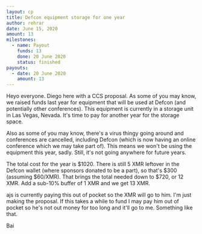 ```yaml
---
layout: cp
title: Defcon equipment storage for one year
author: rehrar
date: June 15, 2020
amount: 13
milestones:
  - name: Payout
    funds: 13
    done: 20 June 2020
    status: finished
payouts:
  - date: 20 June 2020
    amount: 13
---
```


Heyo everyone. Diego here with a CCS proposal. As some of you may know, we raised funds last year for equipment that will be used at Defcon (and potentially other conferences). This equipment is currently in a storage unit in Las Vegas, Nevada. It's time to pay for another year for the storage space. 

Also as some of you may know, there's a virus thingy going around and conferences are cancelled, including Defcon (which is now having an online conference which we may take part of). This means we won't be using the equipment this year, sadly. Still, it's not going anywhere for future years.

The total cost for the year is $1020. There is still 5 XMR leftover in the Defcon wallet (where sponsors donated to be a part), so that's $300 (assuming $60/XMR). That brings the total needed down to $720, or 12 XMR. Add a sub-10% buffer of 1 XMR and we get 13 XMR.

ajs is currently paying this out of pocket so the XMR will go to him. I'm just making the proposal. If this takes a while to fund I may pay him out of pocket so he's not out money for too long and it'll go to me. Something like that.

Bai